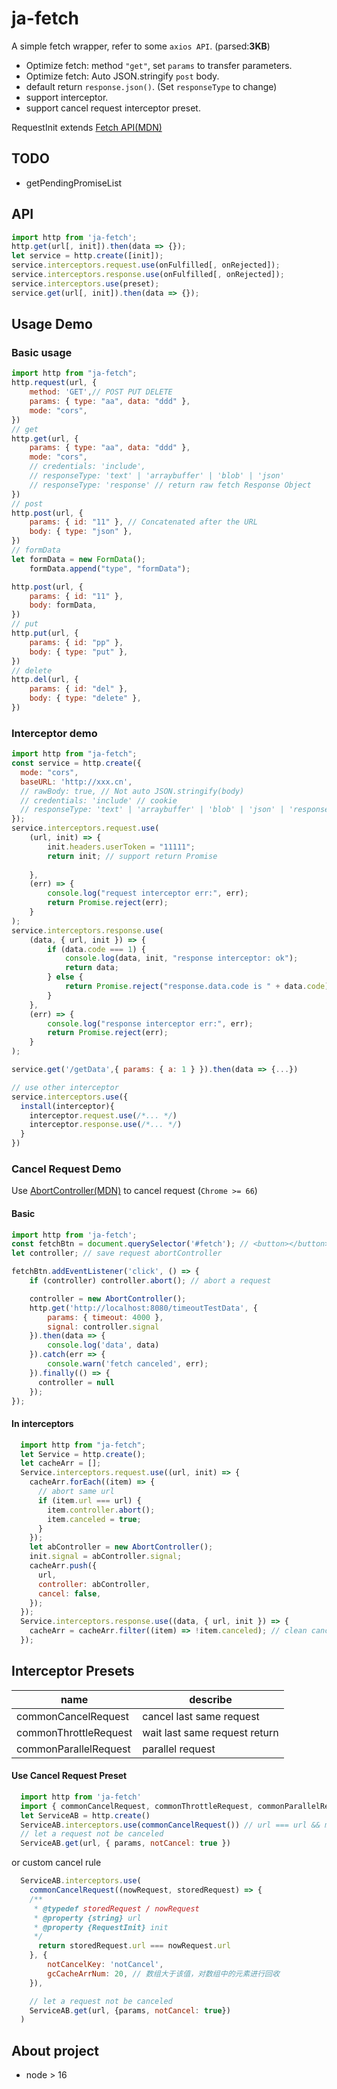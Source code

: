 # ja-fetch
A simple fetch wrapper, refer to some `axios API`. (parsed:**3KB**)
* Optimize fetch: method `"get"`, set `params` to transfer parameters.
* Optimize fetch: Auto JSON.stringify `post` body.
* default return `response.json()`. (Set `responseType` to change)
* support interceptor.
* support cancel request interceptor preset.

RequestInit extends [Fetch API(MDN)](https://developer.mozilla.org/zh-CN/docs/Web/API/Fetch_API/Using_Fetch)

## TODO
* getPendingPromiseList
## API
```javascript
import http from 'ja-fetch';
http.get(url[, init]).then(data => {});
let service = http.create([init]);
service.interceptors.request.use(onFulfilled[, onRejected]);
service.interceptors.response.use(onFulfilled[, onRejected]);
service.interceptors.use(preset);
service.get(url[, init]).then(data => {});
```
## Usage Demo
### Basic usage
```javascript
import http from "ja-fetch";
http.request(url, {
    method: 'GET',// POST PUT DELETE
    params: { type: "aa", data: "ddd" },
    mode: "cors",
})
// get
http.get(url, {
    params: { type: "aa", data: "ddd" },
    mode: "cors",
    // credentials: 'include',
    // responseType: 'text' | 'arraybuffer' | 'blob' | 'json' 
    // responseType: 'response' // return raw fetch Response Object
})
// post
http.post(url, {
    params: { id: "11" }, // Concatenated after the URL
    body: { type: "json" },
})
// formData
let formData = new FormData();
    formData.append("type", "formData");

http.post(url, {
    params: { id: "11" },
    body: formData,
})
// put 
http.put(url, {
    params: { id: "pp" },
    body: { type: "put" },
})
// delete
http.del(url, {
    params: { id: "del" },
    body: { type: "delete" },
})
```
### Interceptor demo
```javascript
import http from "ja-fetch";
const service = http.create({
  mode: "cors",
  baseURL: 'http://xxx.cn',
  // rawBody: true, // Not auto JSON.stringify(body)
  // credentials: 'include' // cookie
  // responseType: 'text' | 'arraybuffer' | 'blob' | 'json' | 'response'
});
service.interceptors.request.use(
    (url, init) => {
        init.headers.userToken = "11111";
        return init; // support return Promise
        
    },
    (err) => {
        console.log("request interceptor err:", err);
        return Promise.reject(err);
    }
);
service.interceptors.response.use(
    (data, { url, init }) => {
        if (data.code === 1) {
            console.log(data, init, "response interceptor: ok");
            return data;
        } else {
            return Promise.reject("response.data.code is " + data.code);
        }
    },
    (err) => {
        console.log("response interceptor err:", err);
        return Promise.reject(err);
    }
);

service.get('/getData',{ params: { a: 1 } }).then(data => {...})

// use other interceptor
service.interceptors.use({
  install(interceptor){
    interceptor.request.use(/*... */)
    interceptor.response.use(/*... */)
  }
})
```
### Cancel Request Demo
Use [AbortController(MDN)](https://developer.mozilla.org/zh-CN/docs/Web/API/AbortController) to cancel request  (`Chrome >= 66`)
#### Basic
```javascript 
import http from 'ja-fetch';
const fetchBtn = document.querySelector('#fetch'); // <button></button>
let controller; // save request abortController

fetchBtn.addEventListener('click', () => {
    if (controller) controller.abort(); // abort a request

    controller = new AbortController();
    http.get('http://localhost:8080/timeoutTestData', { 
        params: { timeout: 4000 }, 
        signal: controller.signal
    }).then(data => {
        console.log('data', data)
    }).catch(err => {
        console.warn('fetch canceled', err);
    }).finally(() => {
      controller = null
    });
});


```
#### In interceptors
```javascript
  import http from "ja-fetch";
  let Service = http.create();
  let cacheArr = [];
  Service.interceptors.request.use((url, init) => {
    cacheArr.forEach((item) => {
      // abort same url
      if (item.url === url) {
        item.controller.abort();
        item.canceled = true;
      }
    });
    let abController = new AbortController();
    init.signal = abController.signal;
    cacheArr.push({
      url,
      controller: abController,
      cancel: false,
    });
  });
  Service.interceptors.response.use((data, { url, init }) => {
    cacheArr = cacheArr.filter((item) => !item.canceled); // clean canceled cache
  });
```

## Interceptor Presets
| name | describe |
| ---- | ---- |
| commonCancelRequest | cancel last same request |
| commonThrottleRequest | wait last same request return |
| commonParallelRequest | parallel request |
#### Use Cancel Request Preset
```javascript
  import http from 'ja-fetch'
  import { commonCancelRequest, commonThrottleRequest, commonParallelRequest } from 'ja-fetch/preset/interceptors'
  let ServiceAB = http.create()
  ServiceAB.interceptors.use(commonCancelRequest()) // url === url && method === method
  // let a request not be canceled
  ServiceAB.get(url, { params, notCancel: true })
```
or custom cancel rule
```javascript
  ServiceAB.interceptors.use(
    commonCancelRequest((nowRequest, storedRequest) => {
    /**
     * @typedef storedRequest / nowRequest
     * @property {string} url
     * @property {RequestInit} init 
     */
      return storedRequest.url === nowRequest.url
    }, {
        notCancelKey: 'notCancel',
        gcCacheArrNum: 20, // 数组大于该值，对数组中的元素进行回收
    }),

    // let a request not be canceled
    ServiceAB.get(url, {params, notCancel: true})
  )
```

## About project 
* node > 16
